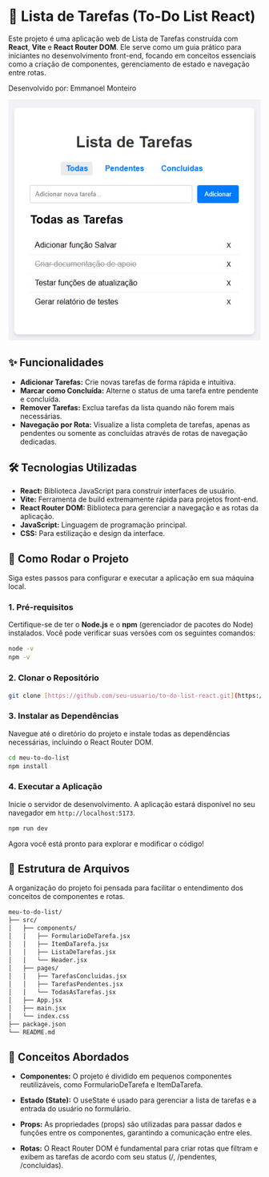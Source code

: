 # 📝 Lista de Tarefas (To-Do List React)

Este projeto é uma aplicação web de Lista de Tarefas construída com **React**, **Vite** e **React Router DOM**. Ele serve como um guia prático para iniciantes no desenvolvimento front-end, focando em conceitos essenciais como a criação de componentes, gerenciamento de estado e navegação entre rotas.

Desenvolvido por: Emmanoel Monteiro

![Preview da Lista de Tarefas](to-do-list-react.png)

## ✨ Funcionalidades

- **Adicionar Tarefas:** Crie novas tarefas de forma rápida e intuitiva.
- **Marcar como Concluída:** Alterne o status de uma tarefa entre pendente e concluída.
- **Remover Tarefas:** Exclua tarefas da lista quando não forem mais necessárias.
- **Navegação por Rota:** Visualize a lista completa de tarefas, apenas as pendentes ou somente as concluídas através de rotas de navegação dedicadas.

## 🛠️ Tecnologias Utilizadas

- **React:** Biblioteca JavaScript para construir interfaces de usuário.
- **Vite:** Ferramenta de build extremamente rápida para projetos front-end.
- **React Router DOM:** Biblioteca para gerenciar a navegação e as rotas da aplicação.
- **JavaScript:** Linguagem de programação principal.
- **CSS:** Para estilização e design da interface.

## 🚀 Como Rodar o Projeto

Siga estes passos para configurar e executar a aplicação em sua máquina local.

### 1. Pré-requisitos

Certifique-se de ter o **Node.js** e o **npm** (gerenciador de pacotes do Node) instalados. Você pode verificar suas versões com os seguintes comandos:

```bash
node -v
npm -v
```
### 2. Clonar o Repositório

```bash
git clone [https://github.com/seu-usuario/to-do-list-react.git](https://github.com/seu-usuario/to-do-list-react.git)
```

### 3. Instalar as Dependências
Navegue até o diretório do projeto e instale todas as dependências necessárias, incluindo o React Router DOM.

```bash
cd meu-to-do-list
npm install
```

### 4. Executar a Aplicação

Inicie o servidor de desenvolvimento. A aplicação estará disponível no seu navegador em `http://localhost:5173`.

```bash
npm run dev
```
Agora você está pronto para explorar e modificar o código!

## 📂 Estrutura de Arquivos

A organização do projeto foi pensada para facilitar o entendimento dos conceitos de componentes e rotas.

```
meu-to-do-list/
├── src/
│   ├── components/
│   │   ├── FormularioDeTarefa.jsx
│   │   ├── ItemDaTarefa.jsx
│   │   ├── ListaDeTarefas.jsx
│   │   └── Header.jsx
│   ├── pages/
│   │   ├── TarefasConcluidas.jsx
│   │   ├── TarefasPendentes.jsx
│   │   └── TodasAsTarefas.jsx
│   ├── App.jsx
│   ├── main.jsx
│   └── index.css
├── package.json
└── README.md
```

## 🧠 Conceitos Abordados

* **Componentes:** O projeto é dividido em pequenos componentes reutilizáveis, como FormularioDeTarefa e ItemDaTarefa.

* **Estado (State):** O useState é usado para gerenciar a lista de tarefas e a entrada do usuário no formulário.

* **Props:** As propriedades (props) são utilizadas para passar dados e funções entre os componentes, garantindo a comunicação entre eles.

* **Rotas:** O React Router DOM é fundamental para criar rotas que filtram e exibem as tarefas de acordo com seu status (/, /pendentes, /concluidas).